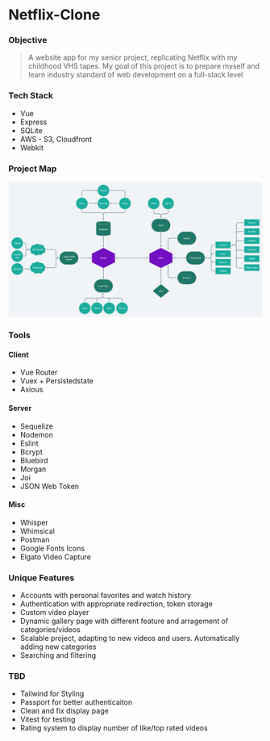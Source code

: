 # Netflix-Clone
### Objective
> A website app for my senior project, replicating Netflix with my childhood VHS tapes. My goal of this project is to prepare myself and learn industry standard of web development on a full-stack level

### Tech Stack
* Vue
* Express
* SQLite
* AWS - S3, Cloudfront
* Webkit

### Project Map
![Project Map](https://github.com/BrenanMarenger/Capstone-Project/blob/main/ProjectMap.png)

### Tools
#### Client
* Vue Router
* Vuex + Persistedstate
* Axious
#### Server
* Sequelize
* Nodemon
* Eslint
* Bcrypt
* Bluebird
* Morgan
* Joi
* JSON Web Token
#### Misc
* Whisper
* Whimsical
* Postman
* Google Fonts Icons
* Elgato Video Capture

### Unique Features
* Accounts with personal favorites and watch history
* Authentication with appropriate redirection, token storage
* Custom video player
* Dynamic gallery page with different feature and arragement of categories/videos
* Scalable project, adapting to new videos and users. Automatically adding new categories
* Searching and filtering

### TBD
* Tailwind for Styling
* Passport for better authenticaiton
* Clean and fix display page
* Vitest for testing
* Rating system to display number of like/top rated videos

